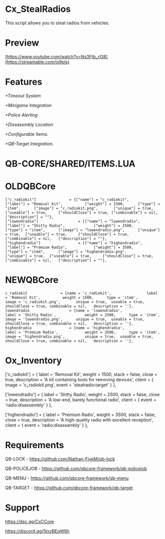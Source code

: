 # Cx_StealRadios
This script allows you to steal radios from vehicles.

# Preview
[https://www.youtube.com/watch?v=Ns3Ftb_rI38](https://streamable.com/jx9pls)

# Features
*+Timeout System*

*+Minigame Integration*

*+Police Alerting*

*+Dissasembly Location*

*+Configurable Items.*

*+QB-Target Integration.*

# QB-CORE/SHARED/ITEMS.LUA
# OLDQBCore
    ["c_radiokit"] 				 = {["name"] = "c_radiokit", 				["label"] = "Removal Kit", 			["weight"] = 1500, 		["type"] = "item", 		["image"] = "c_radiokit.png", 		["unique"] = true, 	["useable"] = true, 	["shouldClose"] = true, ["combinable"] = nil,   ["description"] = ""},
    ["lowendradio"] 				 = {["name"] = "lowendradio", 				["label"] = "Shitty Radio", 			["weight"] = 2500, 		["type"] = "item", 		["image"] = "lowendradio.png", 		["unique"] = true, 	["useable"] = true, 	["shouldClose"] = true, ["combinable"] = nil,   ["description"] = ""},
    ["highendradio"] 				 = {["name"] = "highendradio", 				["label"] = "Premium Radio", 			["weight"] = 3500, 		["type"] = "item", 		["image"] = "highendradio.png", 		["unique"] = true, 	["useable"] = true, 	["shouldClose"] = true, ["combinable"] = nil,   ["description"] = ""},

# NEWQBCore
    c_radiokit 				 = {name = 'c_radiokit', 				label = 'Removal Kit', 			weight = 1500, 		type = 'item', 		image = 'c_radiokit.png', 		unique = true, 	useable = true, 	shouldClose = true, combinable = nil,   description = ''},
    lowendradio 				 = {name = 'lowendradio', 				label = 'Shitty Radio', 			weight = 2500, 		type = 'item', 		image = 'lowendradio.png', 		unique = true, 	useable = true, 	shouldClose = true, combinable = nil,   description = ''},
    highendradio 				 = {name = 'highendradio', 				label = 'Premium Radio', 			weight = 3500, 		type = 'item', 		image = 'highendradio.png', 		unique = true, 	useable = true, 	shouldClose = true, combinable = nil,   description = ''},
    
# Ox_Inventory
['c_radiokit'] = {
    label = 'Removal Kit',
    weight = 1500,
    stack = false,
    close = true,
    description = 'A kit containing tools for removing devices',
    client = {
        image = 'c_radiokit.png',
        event = 'stealradio:target'
    }
},

['lowendradio'] = {
    label = 'Shitty Radio',
    weight = 2500,
    stack = false,
    close = true,
    description = 'A low-end, barely functional radio',
    client = {
        event = 'radio:disassembly'
    }
},

['highendradio'] = {
    label = 'Premium Radio',
    weight = 3500,
    stack = false,
    close = true,
    description = 'A high-quality radio with excellent reception',
    client = {
        event = 'radio:disassembly'
    }
},

# Requirements
QB-LOCK - https://github.com/Nathan-FiveM/qb-lock

QB-POLICEJOB - https://github.com/qbcore-framework/qb-policejob

QB-MENU - https://github.com/qbcore-framework/qb-menu

QB-TARGET - https://github.com/qbcore-framework/qb-target

# Support
https://dsc.gg/CxCCore

https://discord.gg/5txzBEqW6h

